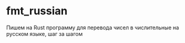 # fmt_russian
Пишем на Rust программу для перевода чисел в числительные на русском языке, шаг за шагом
